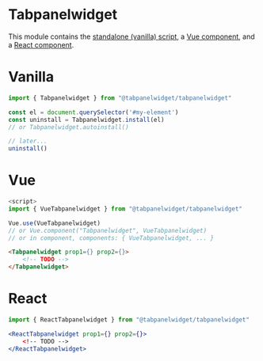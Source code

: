 # Tabpanelwidget

This module contains the [standalone (vanilla) script](#vanilla), a [Vue component](#vue), and a [React component](#react).

# Vanilla

```js
import { Tabpanelwidget } from "@tabpanelwidget/tabpanelwidget"

const el = document.querySelector('#my-element')
const uninstall = Tabpanelwidget.install(el)
// or Tabpanelwidget.autoinstall()

// later...
uninstall()
```

# Vue

```js
<script>
import { VueTabpanelwidget } from "@tabpanelwidget/tabpanelwidget"

Vue.use(VueTabpanelwidget)
// or Vue.component("Tabpanelwidget", VueTabpanelwidget)
// or in component, components: { VueTabpanelwidget, ... }
```

```html
<Tabpanelwidget prop1={} prop2={}>
	<!-- TODO -->
</Tabpanelwidget>
```

# React

```jsx
import { ReactTabpanelwidget } from "@tabpanelwidget/tabpanelwidget"

<ReactTabpanelwidget prop1={} prop2={}>
	<!-- TODO -->
</ReactTabpanelwidget>
```
